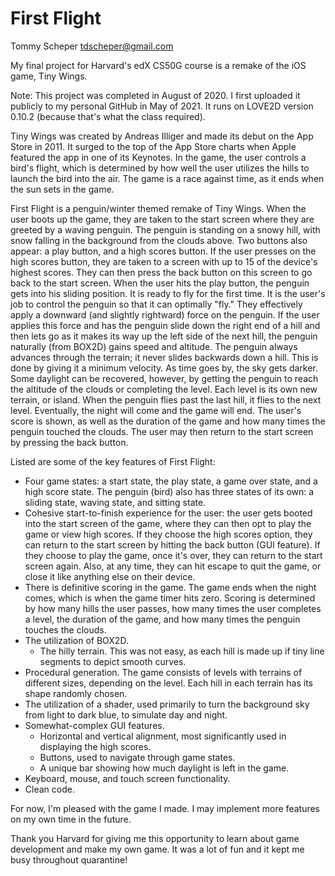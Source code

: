 # First Flight
Tommy Scheper
tdscheper@gmail.com

My final project for Harvard's edX CS50G course is a remake of the iOS game, Tiny Wings. 

Note: This project was completed in August of 2020. I first uploaded it publicly to my personal GitHub in May of 2021. It runs on LOVE2D version 0.10.2 (because that's what the class required).

Tiny Wings was created by Andreas Illiger and made its debut on the App Store in 2011. It surged to the top of the App Store charts when Apple featured the app in one of its Keynotes. In the game, the user controls a bird's flight, which is determined by how well the user utilizes the hills to launch the bird into the air. The game is a race against time, as it ends when the sun sets in the game.

First Flight is a penguin/winter themed remake of Tiny Wings. When the user boots up the game, they are taken to the start screen where they are greeted by a waving penguin. The penguin is standing on a snowy hill, with snow falling in the background from the clouds above. Two buttons also appear: a play button, and a high scores button. If the user presses on the high scores button, they are taken to a screen with up to 15 of the device's highest scores. They can then press the back button on this screen to go back to the start screen. When the user hits the play button, the penguin gets into his sliding position. It is ready to fly for the first time. It is the user's job to control the penguin so that it can optimally "fly." They effectively apply a downward (and slightly rightward) force on the penguin. If the user applies this force and has the penguin slide down the right end of a hill and then lets go as it makes its way up the left side of the next hill, the penguin naturally (from BOX2D) gains speed and altitude. The penguin always advances through the terrain; it never slides backwards down a hill. This is done by giving it a minimum velocity. As time goes by, the sky gets darker. Some daylight can be recovered, however, by getting the penguin to reach the altitude of the clouds or completing the level. Each level is its own new terrain, or island. When the penguin flies past the last hill, it flies to the next level. Eventually, the night will come and the game will end. The user's score is shown, as well as the duration of the game and how many times the penguin touched the clouds. The user may then return to the start screen by pressing the back button.

Listed are some of the key features of First Flight:
* Four game states: a start state, the play state, a game over state, and a high score state. The penguin (bird) also has three states of its own: a sliding state, waving state, and sitting state.
* Cohesive start-to-finish experience for the user: the user gets booted into the start screen of the game, where they can then opt to play the game or view high scores. If they choose the high scores option, they can return to the start screen by hitting the back button (GUI feature). If they choose to play the game, once it's over, they can return to the start screen again. Also, at any time, they can hit escape to quit the game, or close it like anything else on their device.
* There is definitive scoring in the game. The game ends when the night comes, which is when the game timer hits zero. Scoring is determined by how many hills the user passes, how many times the user completes a level, the duration of the game, and how many times the penguin touches the clouds.
* The utilization of BOX2D.
   * The hilly terrain. This was not easy, as each hill is made up if tiny line segments to depict smooth curves.
* Procedural generation. The game consists of levels with terrains of different sizes, depending on the level. Each hill in each terrain has its shape randomly chosen.
* The utilization of a shader, used primarily to turn the background sky from light to dark blue, to simulate day and night.
* Somewhat-complex GUI features.
   * Horizontal and vertical alignment, most significantly used in displaying the high scores.
   * Buttons, used to navigate through game states.
   * A unique bar showing how much daylight is left in the game.
* Keyboard, mouse, and touch screen functionality.
* Clean code.

For now, I'm pleased with the game I made. I may implement more features on my own time in the future.

Thank you Harvard for giving me this opportunity to learn about game development and make my own game. It was a lot of fun and it kept me busy throughout quarantine!

